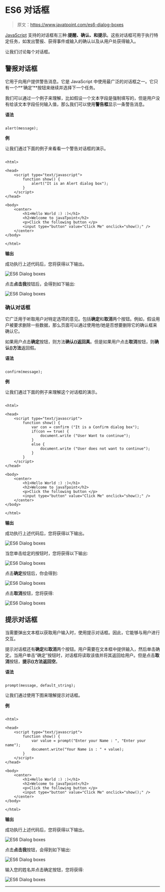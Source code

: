 # ES6 对话框

> 原文：<https://www.javatpoint.com/es6-dialog-boxes>

[JavaScript](https://www.javatpoint.com/javascript-tutorial) 支持的对话框有三种:**提醒、确认、**和**提示**。这些对话框可用于执行特定任务，如发出警报、获得事件或输入的确认以及从用户处获得输入。

让我们讨论每个对话框。

## 警报对话框

它用于向用户提供警告消息。它是 JavaScript 中使用最广泛的对话框之一。它只有一个**‘确定’**按钮来继续并选择下一个任务。

我们可以通过一个例子来理解，比如假设一个文本字段是强制填写的，但是用户没有给该文本字段任何输入值，那么我们可以使用**警告框**显示一条警告消息。

**语法**

```

alert(message);

```

**例**

让我们通过下面的例子来看看一个警告对话框的演示。

```

<html> 

<head>  
    <script type="text/javascript"> 
        function show() { 
            alert("It is an Alert dialog box"); 
        } 
    </script> 
</head> 

<body> 
    <center> 
        <h1>Hello World :) :)</h1> 
        <h2>Welcome to javaTpoint</h2> 
        <p>Click the following button </p> 
        <input type="button" value="Click Me" onclick="show();" /> 
    </center> 
</body> 

</html>

```

**输出**

成功执行上述代码后，您将获得以下输出。

![ES6 Dialog boxes](img/784a3300529ae39e8ed03a53b053d017.png)

点击**点击我**按钮后，会得到如下输出:

![ES6 Dialog boxes](img/0b40712fe70d669dd123152ac5c00222.png)

### 确认对话框

它广泛用于听取用户对特定选项的意见。包括**确定**和**取消**两个按钮。例如，假设用户被要求删除一些数据，那么页面可以通过使用他/她是否想要删除它的确认框来确认它。

如果用户点击**确定**按钮，则方法**确认()**返回**真**。但是如果用户点击**取消**按钮，则**确认()方法**返回假。

**语法**

```

confirm(message);

```

**例**

让我们通过下面的例子来理解这个对话框的演示。

```

<html> 

<head>  
    <script type="text/javascript"> 
        function show() { 
            var con = confirm ("It is a Confirm dialog box"); 
            if(con == true) { 
                document.write ("User Want to continue"); 
            }  
            else { 
                document.write ("User does not want to continue"); 
            } 
        } 
    </script> 
</head> 

<body> 
    <center> 
        <h1>Hello World :) :)</h1> 
        <h2>Welcome to javaTpoint</h2> 
        <p>Click the following button </p> 
        <input type="button" value="Click Me" onclick="show();" /> 
    </center> 
</body> 

</html>

```

**输出**

成功执行上述代码后，您将获得以下输出。

![ES6 Dialog boxes](img/50c917a9a652ae083917dfdfc488c039.png)

当您单击给定的按钮时，您将获得以下输出:

![ES6 Dialog boxes](img/e933904a312aa9a9e425b895f9eb3736.png)

点击**确定**按钮后，你会得到:

![ES6 Dialog boxes](img/c30d01eb42c2d56ddd755a4b0476d54a.png)

点击**取消**按钮，您将获得:

![ES6 Dialog boxes](img/7e820c92f04632a4f15c2c997f3a6064.png)

## 提示对话框

当需要弹出文本框以获取用户输入时，使用提示对话框。因此，它能够与用户进行交互。

提示对话框还有**确定**和**取消**两个按钮。用户需要在文本框中提供输入，然后单击确定。当用户单击“确定”按钮时，对话框将读取该值并将其返回给用户。但是点击**取消**按钮，**提示()**方法返回**空**。

**语法**

```

prompt(message, default_string);

```

让我们通过使用下图来理解提示对话框。

**例**

```

<html> 

<head>  
    <script type="text/javascript"> 
        function show() { 
            var value = prompt("Enter your Name : ", "Enter your name"); 
            document.write("Your Name is : " + value); 
        } 
    </script> 
</head> 

<body> 
    <center> 
        <h1>Hello World :) :)</h1> 
        <h2>Welcome to javaTpoint</h2> 
        <p>Click the following button </p> 
        <input type="button" value="Click Me" onclick="show();" /> 
    </center> 
</body> 

</html>

```

**输出**

成功执行上述代码后，您将获得以下输出。

![ES6 Dialog boxes](img/3229f32cd2ce24e8ccdcd06329069096.png)

点击**点击我**按钮，会得到如下输出:

![ES6 Dialog boxes](img/2b8a0d099ed40933f636e4faaf850479.png)

输入您的姓名并点击确定按钮，您将获得:

![ES6 Dialog boxes](img/a3d294c386a5b469a35fc4391979007d.png)

* * *